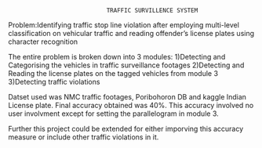 								TRAFFIC SURVILLENCE SYSTEM
											
Problem:Identifying traffic stop line violation after employing multi-level classification on vehicular traffic and reading offender’s license plates using character recognition

The entire problem is broken down into 3 modules:
	1)Detecting and Categorising the vehicles in traffic surveillance footages
	2)Detecting and Reading the license plates on the tagged vehicles from module 3
	3)Detecting traffic violations
	
Datset used was NMC traffic footages, Poribohoron DB and kaggle Indian License plate.
Final accuracy obtained was 40%. This accuracy involved no user involvment except for setting the parallelogram in module 3.

Further this project could be extended for either imporving this accuracy measure or include other traffic violations in it.